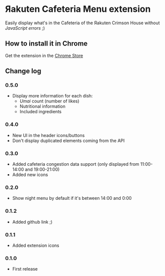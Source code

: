 # Яakuten Cafeteria Menu extension

Easily display what's in the Cafeteria of the Яakuten Crimson House without *JavaScript errors* ;)

## How to install it in Chrome

Get the extension in the [Chrome Store](http://bit.ly/&#114;akuten-cafeteria-menu)

## Change log

### 0.5.0
- Display more information for each dish:
  - _Umai_ count (number of likes)
  - Nutritional information
  - Included ingredients

### 0.4.0
- New UI in the header icons/buttons
- Don't display duplicated elements coming from the API

### 0.3.0
- Added cafeteria congestion data support (only displayed from 11:00-14:00 and 19:00-21:00)
- Added new icons

### 0.2.0
- Show night menu by default if it's between 14:00 and 0:00

### 0.1.2
- Added github link ;)

### 0.1.1
- Added extension icons

### 0.1.0
- First release
